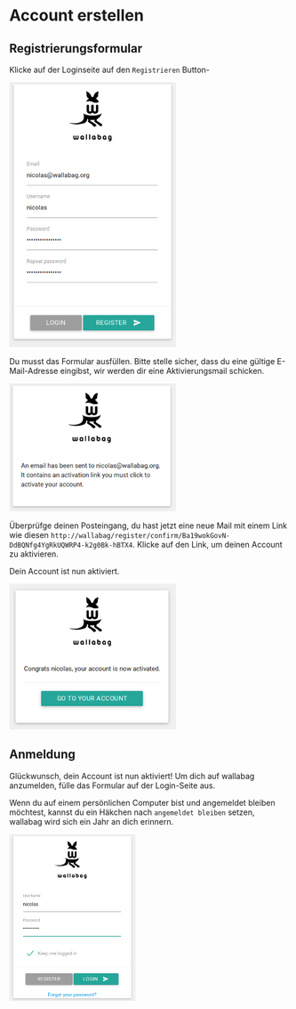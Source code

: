 Account erstellen
=================

Registrierungsformular
----------------------

Klicke auf der Loginseite auf den `Registrieren` Button-

![Registrierungsformular](../../img/user/registration_form.png)

Du musst das Formular ausfüllen. Bitte stelle sicher, dass du eine
gültige E-Mail-Adresse eingibst, wir werden dir eine Aktivierungsmail
schicken.

![E-Mail wurde gesendet, um Account zu aktivieren](../../img/user/sent_email.png)

Überprüfge deinen Posteingang, du hast jetzt eine neue Mail mit einem
Link wie diesen
`http://wallabag/register/confirm/Ba19wokGovN-DdBQNfg4YgRkUQWRP4-k2g0Bk-hBTX4`.
Klicke auf den Link, um deinen Account zu aktivieren.

Dein Account ist nun aktiviert.

![Willkommen!](../../img/user/activated_account.png)

Anmeldung
---------

Glückwunsch, dein Account ist nun aktiviert! Um dich auf wallabag
anzumelden, fülle das Formular auf der Login-Seite aus.

Wenn du auf einem persönlichen Computer bist und angemeldet bleiben
möchtest, kannst du ein Häkchen nach `angemeldet bleiben` setzen,
wallabag wird sich ein Jahr an dich erinnern.

![Login form](../../img/user/login_form.png)
